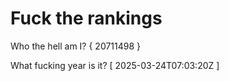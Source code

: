 # Fuck the rankings

Who the hell am I?
{ 20711498 }

What fucking year is it?
[ 2025-03-24T07:03:20Z ]
